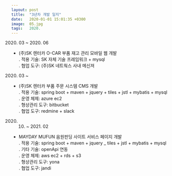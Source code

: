 ```yaml
---
layout: post
title:  "3년차 개발 일지"
date:   2020-01-01 15:01:35 +0300
image:  05.jpg
tags:   2020.
---
```


 2020. 03 ~ 2020. 06  
  - (주)SK 렌터카 O-CAR 부품 재고 관리 모바일 웹 개발  
   . 적용 기술: SK 자체 기술 프레임워크 + mysql  
   . 협업 도구: (주)SK 네트웍스 사내 메신져  
  
 2020. 03 ~   
  - (주)SK 렌터카 부품 주문 시스템 CMS 개발  
   . 적용 기술: spring boot + maven + jquery + tiles + jstl + mybatis + mysql  
   . 운영 체제: azure ec2  
   . 형상관리 도구: bitbucket  
   . 협업 도구: redmine + slack  
  
 2020. 10. ~ 2021. 02  
  - MAYDAY MUFUN 음원펀딩 사이트 서비스 페이지 개발  
   . 적용 기술: spring boot + maven + jquery _ tiles + jstl + mybatis + mysql  
   . 기타 기술: openApi 연동  
   . 운영 체제: aws ec2 + rds + s3  
   . 형상관리 도구: yona  
   . 협업 도구: jandi  

